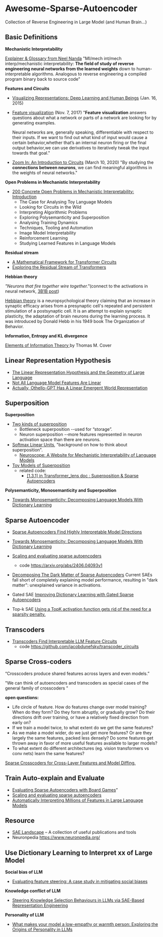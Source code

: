 # Awesome-Sparse-Autoencoder
Collection of Reverse Engineering in Large Model (and Human Brain...)

## Basic Definitions

**Mechanistic Interpretability** 

[Explainer & Glossary from Neel Nanda](https://dynalist.io/d/n2ZWtnoYHrU1s4vnFSAQ519J)
"MI/mech int/mech interp/mechanistic interpretability: **The field of study of reverse engineering neural networks from the learned weights** down to human-interpretable algorithms. Analogous to reverse engineering a compiled program binary back to source code"

**Features and Circuits**
* [Visualizing Representations: Deep Learning and Human Beings](https://colah.github.io/posts/2015-01-Visualizing-Representations/) (Jan. 16, 2015)
* [Feature visualization](https://distill.pub/2017/feature-visualization/) (Nov. 7, 2017)
  "**Feature visualization** answers questions about what a network or parts of a network are looking for by generating examples.

  Neural networks are, generally speaking, differentiable with respect to their inputs. If we want to find out what kind of input would cause a certain behavior,whether that’s an internal neuron firing or the final output behavior,we can use derivatives to iteratively tweak the input towards that goal."
* [Zoom In: An Introduction to Circuits](https://distill.pub/2020/circuits/zoom-in/) (March 10, 2020)
  "By studying the **connections between neurons**, we can find meaningful algorithms in the weights of neural networks."

**Open Problems in Mechanistic Interpretability**

* [200 Concrete Open Problems in Mechanistic Interpretability: Introduction](https://www.lesswrong.com/posts/LbrPTJ4fmABEdEnLf/200-concrete-open-problems-in-mechanistic-interpretability)
  * The Case for Analysing Toy Language Models
  * Looking for Circuits in the Wild
  * Interpreting Algorithmic Problems
  * Exploring Polysemanticity and Superposition
  * Analysing Training Dynamics
  * Techniques, Tooling and Automation
  * Image Model Interpretability
  * Reinforcement Learning
  * Studying Learned Features in Language Models

**Residual stream**

* [A Mathematical Framework for Transformer Circuits](https://transformer-circuits.pub/2021/framework/index.html)
* [Exploring the Residual Stream of Transformers ](https://arxiv.org/html/2312.12141v1)

**Hebbian theory**

_"Neurons that fire together wire together."_(connect to the activations in neural network, [3B1B post](https://www.3blue1brown.com/lessons/backpropagation))

[Hebbian theory](https://en.wikipedia.org/wiki/Hebbian_theory#:~:text=Hebbian%20theory%20is%20a%20neuropsychological,neurons%20during%20the%20learning%20process) is a neuropsychological theory claiming that an increase in synaptic efficacy arises from a presynaptic cell's repeated and persistent stimulation of a postsynaptic cell. It is an attempt to explain synaptic plasticity, the adaptation of brain neurons during the learning process. It was introduced by Donald Hebb in his 1949 book The Organization of Behavior.

**Information, Entropy and KL divergence**

[Elements of Information Theory ](http://staff.ustc.edu.cn/~cgong821/Wiley.Interscience.Elements.of.Information.Theory.Jul.2006.eBook-DDU.pdf)by Thomas M. Cover

## Linear Representation Hypothesis
* [The Linear Representation Hypothesis and the Geometry of Large Language](https://arxiv.org/abs/2406.11944)
* [Not All Language Model Features Are Linear](https://arxiv.org/html/2405.14860v1)
* [Actually, Othello-GPT Has A Linear Emergent World Representation ](https://www.neelnanda.io/mechanistic-interpretability/othello)

## Superposition

**Superposition**
* [Two kinds of superposition](https://dynalist.io/d/n2ZWtnoYHrU1s4vnFSAQ519J#z=BnAoM1vexv_R8gOkHsPo1LjK)
  * Bottleneck superposition --used for “storage”.
  * Neuron superposition --more features represented in neuron activation space than there are neurons.
* [Softmax Linear Units](https://transformer-circuits.pub/2022/solu/index.html#section-3), "background on how to think about superposition".
  * [Neuroscope: A Website for Mechanistic Interpretability of Language Models](https://neuroscope.io/)
* [Toy Models of Superposition](https://transformer-circuits.pub/2022/toy_model/index.html#computation)
  * related code:
    * [[1.3.1] in Transformer_lens doc : Superposition & Sparse Autoencoders](https://arena3-chapter1-transformer-interp.streamlit.app/%5B1.3.1%5D_Superposition_&_SAEs)

**Polysemanticity, Monosemanticity and Superposition**
* [Towards Monosemanticity: Decomposing Language Models With Dictionary Learning](https://transformer-circuits.pub/2023/monosemantic-features/index.html)

## Sparse Autoencoder
* [Sparse Autoencoders Find Highly Interpretable Model Directions](https://arxiv.org/abs/2309.08600)
* [Towards Monosemanticity: Decomposing Language Models With Dictionary Learning](https://transformer-circuits.pub/2023/monosemantic-features/index.html)
* [Scaling and evaluating sparse autoencoders](https://arxiv.org/abs/2406.04093)
  *   code https://arxiv.org/abs/2406.04093v1
* [Decomposing The Dark Matter of Sparse Autoencoders](https://arxiv.org/abs/2410.14670) Current SAEs fall short of completely explaining model performance, resulting in "dark matter": unexplained variance in activations.

* Gated SAE [Improving Dictionary Learning with Gated Sparse Autoencoders](https://arxiv.org/abs/2404.16014)
* Top-k SAE [Using a TopK activation function gets rid of the need for a sparsity penalty.]( https://arxiv.org/abs/2406.04093)
 

## Transcoders
* [Transcoders Find Interpretable LLM Feature Circuits](https://arxiv.org/abs/2406.11944)
  * code https://github.com/jacobdunefsky/transcoder_circuits

## Sparse Cross-coders
“Crosscoders produce shared features across layers and even models.”

"We can think of autoencoders and transcoders as special cases of the general family of crosscoders "

**open questions:**
- Life circle of feature. How do features change over model training? When do they form? Do they form abruptly, or gradually grow? Do their directions drift over training, or have a relatively fixed direction from early on?
- If we train a model twice, to what extent do we get the same features?
- As we make a model wider, do we just get more features? Or are they largely the same features, packed less densely? Do some features get thrown away in favor of more useful features available to larger models?
- To what extent do different architectures (eg. vision transformers vs conv nets) learn the same features?

[Sparse Crosscoders for Cross-Layer Features and Model Diffing.](https://transformer-circuits.pub/2024/crosscoders/index.html)

## Train Auto-explain and Evaluate

* [Evaluating Sparse Autoencoders with Board Games](https://adamkarvonen.github.io/machine_learning/2024/06/12/sae-board-game-eval.html)”
* [Scaling and evaluating sparse autoencoders](https://arxiv.org/abs/2406.04093)
* [Automatically Interpreting Millions of Features in Large Language Models](https://arxiv.org/abs/2410.13928)

## Resource
* [SAE Landscape](https://docs.google.com/document/d/1lHvRXJsbi41bNGZ_znGN7DmlLXITXyWyISan7Qx2y6s/edit?tab=t.0#heading=h.j9b3g3x1o1z4) – A collection of useful publications and tools
* Neuronpedia https://www.neuronpedia.org/

## Use Dictionary Learning to Interpret xx of Large Model
**Social bias of LLM**
* [Evaluating feature steering: A case study in mitigating social biases](https://www.anthropic.com/research/evaluating-feature-steering)

**Knowledge conflict of LLM**

* [Steering Knowledge Selection Behaviours in LLMs via SAE-Based Representation Engineering](https://arxiv.org/abs/2410.15999)

**Personality of LLM**

* [What makes your model a low-empathy or warmth person: Exploring the Origins of Personality in LLMs](https://arxiv.org/abs/2410.10863)
